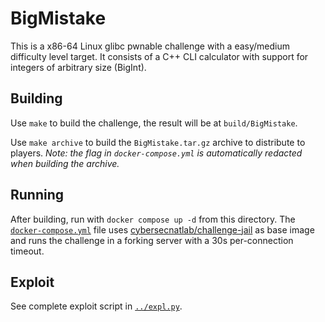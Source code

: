 BigMistake
==========

This is a x86-64 Linux glibc pwnable challenge with a easy/medium difficulty
level target. It consists of a C++ CLI calculator with support for integers of
arbitrary size (BigInt).


Building
--------

Use `make` to build the challenge, the result will be at `build/BigMistake`.

Use `make archive` to build the `BigMistake.tar.gz` archive to distribute to
players. *Note: the flag in `docker-compose.yml` is automatically redacted when
building the archive.*


Running
-------

After building, run with `docker compose up -d` from this directory. The
[`docker-compose.yml`](./docker-compose.yml) file uses
[cybersecnatlab/challenge-jail](https://hub.docker.com/r/cybersecnatlab/challenge-jail)
as base image and runs the challenge in a forking server with a 30s
per-connection timeout.


Exploit
-------

See complete exploit script in [`../expl.py`](../expl.py).
